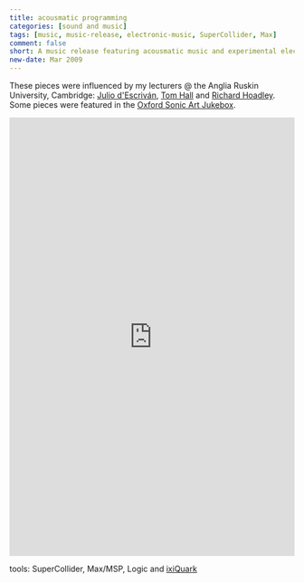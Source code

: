 ```yaml
---
title: acousmatic programming
categories: [sound and music]
tags: [music, music-release, electronic-music, SuperCollider, Max]
comment: false
short: A music release featuring acousmatic music and experimental electronica.
new-date: Mar 2009
---
```


These pieces were influenced by my lecturers @ the Anglia Ruskin University, Cambridge: [Julio d'Escriván](http://descrivan.net/), [Tom Hall](http://www.ludions.com/) and [Richard Hoadley](http://rhoadley.net/). Some pieces were featured in the [Oxford Sonic Art Jukebox](http://www.neilwebb.com/news/files/be3230e7dc8f1e8e444a44eed8dfaa9b-17.html).

<div style="max-width: 700px;"><div style="left: 0; width: 100%; height: 0; position: relative; padding-bottom: 100%; padding-top: 271px;"><iframe src="https://bandcamp.com/EmbeddedPlayer/album=3765600301/size=large/bgcol=ffffff/linkcol=0687f5/transparent=true/"  style="border: 0; top: 0; left: 0; width: 100%; height: 100%; position: absolute;" allowfullscreen scrolling="no" seamless></iframe></div></div>

tools: SuperCollider, Max/MSP, Logic and [ixiQuark](http://www.ixi-software.net/content/body_software_ixiquarks.html)
